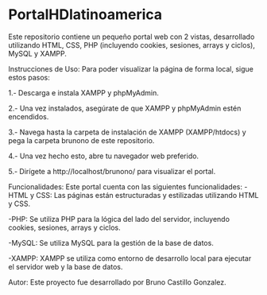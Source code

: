 # PortalHDlatinoamerica
Este repositorio contiene un pequeño portal web con 2 vistas, desarrollado utilizando HTML, CSS, PHP (incluyendo cookies, sesiones, arrays y ciclos), MySQL y XAMPP.

Instrucciones de Uso:
Para poder visualizar la página de forma local, sigue estos pasos:

1.- Descarga e instala XAMPP y phpMyAdmin.

2.- Una vez instalados, asegúrate de que XAMPP y phpMyAdmin estén encendidos.

3.- Navega hasta la carpeta de instalación de XAMPP (XAMPP/htdocs) y pega la carpeta brunono de este repositorio.

4.- Una vez hecho esto, abre tu navegador web preferido.

5.- Dirígete a http://localhost/brunono/ para visualizar el portal.


Funcionalidades:
Este portal cuenta con las siguientes funcionalidades:
-HTML y CSS: Las páginas están estructuradas y estilizadas utilizando HTML y CSS.

-PHP: Se utiliza PHP para la lógica del lado del servidor, incluyendo cookies, sesiones, arrays y ciclos.

-MySQL: Se utiliza MySQL para la gestión de la base de datos.

-XAMPP: XAMPP se utiliza como entorno de desarrollo local para ejecutar el servidor web y la base de datos.

Autor:
Este proyecto fue desarrollado por Bruno Castillo Gonzalez.
